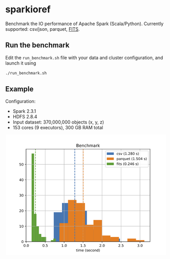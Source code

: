 # sparkioref

Benchmark the IO performance of Apache Spark (Scala/Python).
Currently supported: csv/json, parquet, [FITS](https://github.com/astrolabsoftware/spark-fits).

## Run the benchmark

Edit the `run_benchmark.sh` file with your data and cluster configuration, and launch it using

```bash
./run_benchmark.sh
```

## Example

Configuration:
- Spark 2.3.1
- HDFS 2.8.4
- Input dataset: 370,000,000 objects (x, y, z)
- 153 cores (9 executors), 300 GB RAM total

<p align="center"><img width="500" src="https://github.com/astrolabsoftware/sparkioref/raw/master/benchmark_370million.png"/>
</p>
